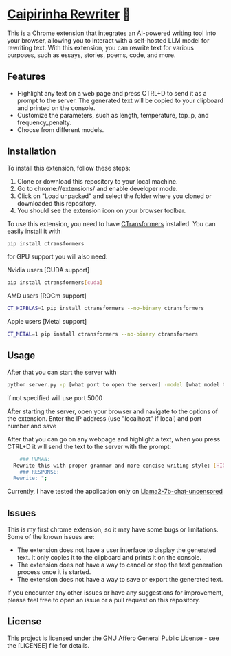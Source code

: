 # [Caipirinha Rewriter](https://github.com/bruno-1337/Caipirinha-Rewriter/) 🍹

This is a Chrome extension that integrates an AI-powered writing tool into your browser, allowing you to interact with a self-hosted LLM model for rewriting text. With this extension, you can rewrite text for various purposes, such as essays, stories, poems, code, and more.

## Features

- Highlight any text on a web page and press CTRL+D to send it as a prompt to the server. The generated text will be copied to your clipboard and printed on the console.
- Customize the parameters, such as length, temperature, top_p, and frequency_penalty.
- Choose from different models.

## Installation

To install this extension, follow these steps:

1. Clone or download this repository to your local machine.
2. Go to chrome://extensions/ and enable developer mode.
3. Click on "Load unpacked" and select the folder where you cloned or downloaded this repository.
4. You should see the extension icon on your browser toolbar.

To use this extension, you need to have [CTransformers](https://github.com/marella/ctransformers) installed. You can easily install it with
```sh
pip install ctransformers
```
for GPU support you will also need:

Nvidia users [CUDA support]
```sh
pip install ctransformers[cuda]
```
AMD users [ROCm support]
```sh
CT_HIPBLAS=1 pip install ctransformers --no-binary ctransformers
```
Apple users [Metal support]
```sh
CT_METAL=1 pip install ctransformers --no-binary ctransformers
```


## Usage
After that you can start the server with
```sh
python server.py -p [what port to open the server] -model [what model to load]
```
if not specified will use port 5000

After starting the server, open your browser and navigate to the options of the extension. 
Enter the IP address (use "localhost" if local) and port number and save

After that you can go on any webpage and highlight a text, when you press CTRL+D it will send the text to the server with the prompt:
```sh
	### HUMAN:
  Rewrite this with proper grammar and more concise writing style: [HIGHLIGHTED_TEXT]";
	### RESPONSE:
  Rewrite: ";
```
Currently, I have tested the application only on [Llama2-7b-chat-uncensored](https://huggingface.co/TheBloke/llama2_7b_chat_uncensored-GGML)

## Issues

This is my first chrome extension, so it may have some bugs or limitations. Some of the known issues are:

- The extension does not have a user interface to display the generated text. It only copies it to the clipboard and prints it on the console.
- The extension does not have a way to cancel or stop the text generation process once it is started.
- The extension does not have a way to save or export the generated text.

If you encounter any other issues or have any suggestions for improvement, please feel free to open an issue or a pull request on this repository.

## License

This project is licensed under the GNU Affero General Public License - see the [LICENSE] file for details.
